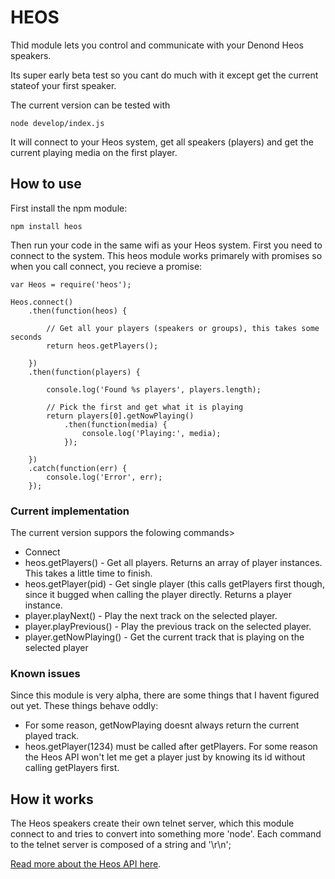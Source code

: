 HEOS
====

Thid module lets you control and communicate with your Denond Heos speakers.

Its super early beta test so you cant do much with it except get the current stateof your first speaker.

The current version can be tested with

    node develop/index.js

It will connect to your Heos system, get all speakers (players) and get the current playing media on the first player.


## How to use

First install the npm module:

    npm install heos

Then run your code in the same wifi as your Heos system. First you need to connect to the system. 
This heos module works primarely with promises so when you call connect, you recieve a promise:

    var Heos = require('heos');

    Heos.connect()
        .then(function(heos) {

            // Get all your players (speakers or groups), this takes some seconds
            return heos.getPlayers();

        })
        .then(function(players) {

            console.log('Found %s players', players.length);
            
            // Pick the first and get what it is playing
            return players[0].getNowPlaying()
                .then(function(media) {
                    console.log('Playing:', media);
                });

        })
        .catch(function(err) {
            console.log('Error', err);
        });
 
### Current implementation

The current version suppors the folowing commands>

- Connect
- heos.getPlayers() - Get all players. Returns an array of player instances. This takes a little time to finish.
- heos.getPlayer(pid) - Get single player (this calls getPlayers first though, since it bugged when calling the player directly. Returns a player instance.
- player.playNext() - Play the next track on the selected player.
- player.playPrevious() - Play the previous track on the selected player.
- player.getNowPlaying() - Get the current track that is playing on the selected player

### Known issues

Since this module is very alpha, there are some things that I havent figured out yet. These things behave oddly:

- For some reason, getNowPlaying doesnt always return the current played track.
- heos.getPlayer(1234) must be called after getPlayers. For some reason the Heos API won't let me get a player just by knowing its id without calling getPlayers first.

## How it works

The Heos speakers create their own telnet server, which this module connect to and tries to convert into something more 'node'. Each command to the telnet server is composed of a string and '\r\n'; 

[Read more about the Heos API here](http://www.eurostar-ostrava.cz/files/01.2015_HEOS---CLI_PROTOCOL_V01.pdf).


